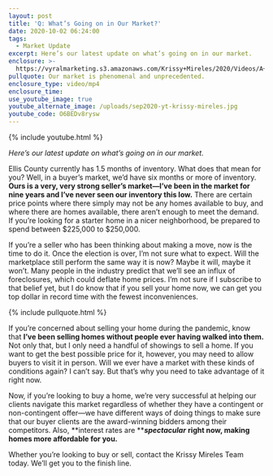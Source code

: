 ```yaml
---
layout: post
title: 'Q: What’s Going on in Our Market?'
date: 2020-10-02 06:24:00
tags:
  - Market Update
excerpt: Here’s our latest update on what’s going on in our market.
enclosure: >-
  https://vyralmarketing.s3.amazonaws.com/Krissy+Mireles/2020/Videos/A+Look+at+Our+Crazy+and+Unprecedented+Market.mp4
pullquote: Our market is phenomenal and unprecedented.
enclosure_type: video/mp4
enclosure_time:
use_youtube_image: true
youtube_alternate_image: /uploads/sep2020-yt-krissy-mireles.jpg
youtube_code: O6BEDv8rysw
---
```


{% include youtube.html %}

*Here’s our latest update on what’s going on in our market.*

Ellis County currently has 1.5 months of inventory. What does that mean for you? Well, in a buyer’s market, we’d have six months or more of inventory. **Ours is a very, very strong seller’s market—I’ve been in the market for nine years and I’ve never seen our inventory this low.** There are certain price points where there simply may not be any homes available to buy, and where there are homes available, there aren’t enough to meet the demand. If you’re looking for a starter home in a nicer neighborhood, be prepared to spend between $225,000 to $250,000.

If you’re a seller who has been thinking about making a move, now is the time to do it. Once the election is over, I’m not sure what to expect. Will the marketplace still perform the same way it is now? Maybe it will, maybe it won’t. Many people in the industry predict that we’ll see an influx of foreclosures, which could deflate home prices. I’m not sure if I subscribe to that belief yet, but I do know that if you sell your home now, we can get you top dollar in record time with the fewest inconveniences.

{% include pullquote.html %}

If you’re concerned about selling your home during the pandemic, know that **I’ve been selling homes without people ever having walked into them.** Not only that, but I only need a handful of showings to sell a home. If you want to get the best possible price for it, however, you may need to allow buyers to visit it in person. Will we ever have a market with these kinds of conditions again? I can’t say. But that’s why you need to take advantage of it right now.

Now, if you’re looking to buy a home, we’re very successful at helping our clients navigate this market regardless of whether they have a contingent or non-contingent offer—we have different ways of doing things to make sure that our buyer clients are the award-winning bidders among their competitors. Also, **interest rates are&nbsp;*****spectacular*** **right now, making homes more affordable for you.**

Whether you’re looking to buy or sell, contact the Krissy Mireles Team today. We’ll get you to the finish line.